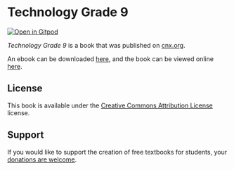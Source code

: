 # Technology Grade 9

[![Open in Gitpod](https://gitpod.io/button/open-in-gitpod.svg)](https://gitpod.io/from-referrer/)

_Technology Grade 9_ is a book that was published on [cnx.org](https://cnx.org/).

An ebook can be downloaded [here](https://github.com/cnx-user-books/cnxbook-technology-grade-9/releases/latest), and the book can be viewed online [here](https://github.com/cnx-user-books/cnxbook-technology-grade-9/releases/latest).

## License
This book is available under the [Creative Commons Attribution License](./LICENSE) license.

## Support
If you would like to support the creation of free textbooks for students, your [donations are welcome](https://riceconnect.rice.edu/donation/support-openstax-banner).
